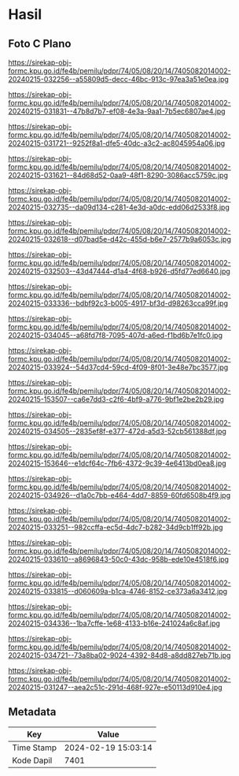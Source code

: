 # Hasil

## Foto C Plano

https://sirekap-obj-formc.kpu.go.id/fe4b/pemilu/pdpr/74/05/08/20/14/7405082014002-20240215-032256--a55809d5-decc-46bc-913c-97ea3a51e0ea.jpg

https://sirekap-obj-formc.kpu.go.id/fe4b/pemilu/pdpr/74/05/08/20/14/7405082014002-20240215-031831--47b8d7b7-ef08-4e3a-9aa1-7b5ec6807ae4.jpg

https://sirekap-obj-formc.kpu.go.id/fe4b/pemilu/pdpr/74/05/08/20/14/7405082014002-20240215-031721--9252f8a1-dfe5-40dc-a3c2-ac8045954a06.jpg

https://sirekap-obj-formc.kpu.go.id/fe4b/pemilu/pdpr/74/05/08/20/14/7405082014002-20240215-031621--84d68d52-0aa9-48f1-8290-3086acc5759c.jpg

https://sirekap-obj-formc.kpu.go.id/fe4b/pemilu/pdpr/74/05/08/20/14/7405082014002-20240215-032735--da09d134-c281-4e3d-a0dc-edd06d2533f8.jpg

https://sirekap-obj-formc.kpu.go.id/fe4b/pemilu/pdpr/74/05/08/20/14/7405082014002-20240215-032618--d07bad5e-d42c-455d-b6e7-2577b9a6053c.jpg

https://sirekap-obj-formc.kpu.go.id/fe4b/pemilu/pdpr/74/05/08/20/14/7405082014002-20240215-032503--43d47444-d1a4-4f68-b926-d5fd77ed6640.jpg

https://sirekap-obj-formc.kpu.go.id/fe4b/pemilu/pdpr/74/05/08/20/14/7405082014002-20240215-033336--bdbf92c3-b005-4917-bf3d-d98263cca99f.jpg

https://sirekap-obj-formc.kpu.go.id/fe4b/pemilu/pdpr/74/05/08/20/14/7405082014002-20240215-034045--a68fd7f8-7095-407d-a6ed-f1bd6b7e1fc0.jpg

https://sirekap-obj-formc.kpu.go.id/fe4b/pemilu/pdpr/74/05/08/20/14/7405082014002-20240215-033924--54d37cd4-59cd-4f09-8f01-3e48e7bc3577.jpg

https://sirekap-obj-formc.kpu.go.id/fe4b/pemilu/pdpr/74/05/08/20/14/7405082014002-20240215-153507--ca6e7dd3-c2f6-4bf9-a776-9bf1e2be2b29.jpg

https://sirekap-obj-formc.kpu.go.id/fe4b/pemilu/pdpr/74/05/08/20/14/7405082014002-20240215-034505--2835ef8f-e377-472d-a5d3-52cb561388df.jpg

https://sirekap-obj-formc.kpu.go.id/fe4b/pemilu/pdpr/74/05/08/20/14/7405082014002-20240215-153646--e1dcf64c-7fb6-4372-9c39-4e6413bd0ea8.jpg

https://sirekap-obj-formc.kpu.go.id/fe4b/pemilu/pdpr/74/05/08/20/14/7405082014002-20240215-034926--d1a0c7bb-e464-4dd7-8859-60fd6508b4f9.jpg

https://sirekap-obj-formc.kpu.go.id/fe4b/pemilu/pdpr/74/05/08/20/14/7405082014002-20240215-033251--982ccffa-ec5d-4dc7-b282-34d9cb1ff92b.jpg

https://sirekap-obj-formc.kpu.go.id/fe4b/pemilu/pdpr/74/05/08/20/14/7405082014002-20240215-033610--a8696843-50c0-43dc-958b-ede10e4518f6.jpg

https://sirekap-obj-formc.kpu.go.id/fe4b/pemilu/pdpr/74/05/08/20/14/7405082014002-20240215-033815--d060609a-b1ca-4746-8152-ce373a6a3412.jpg

https://sirekap-obj-formc.kpu.go.id/fe4b/pemilu/pdpr/74/05/08/20/14/7405082014002-20240215-034336--1ba7cffe-1e68-4133-b16e-241024a6c8af.jpg

https://sirekap-obj-formc.kpu.go.id/fe4b/pemilu/pdpr/74/05/08/20/14/7405082014002-20240215-034721--73a8ba02-9024-4392-84d8-a8dd827eb71b.jpg

https://sirekap-obj-formc.kpu.go.id/fe4b/pemilu/pdpr/74/05/08/20/14/7405082014002-20240215-031247--aea2c51c-291d-468f-927e-e50113d910e4.jpg


## Metadata

| Key        | Value               |
| ---------- | ------------------- |
| Time Stamp | 2024-02-19 15:03:14 |
| Kode Dapil | 7401                |



